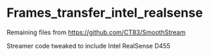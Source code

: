 # Frames_transfer_intel_realsense

Remaining files from https://github.com/CT83/SmoothStream

Streamer code tweaked to include Intel RealSense D455
